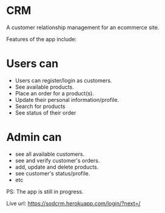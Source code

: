 # CRM
 A customer relationship management for an ecommerce site.
 
 Features of the app include:
 # Users can
 - Users can register/login as customers.
 - See available products.
 - Place an order for a product(s).
 - Update their personal information/profile.
 - Search for products
 - See status of their order
 # Admin can
 - see all available customers.
 - see and verify customer's orders.
 - add, update and delete products.
 - see customer's status/profile.
 - etc

PS: The app is still in progress.

Live url: https://sodcrm.herokuapp.com/login/?next=/
